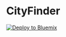 # CityFinder

<a href="https://bluemix.net/deploy?repository=https://github.com/M-Abuelatta/CityFinder.git"><img src="https://bluemix.net/deploy/button.png" alt="Deploy to Bluemix"></a>
